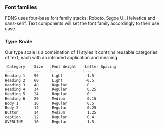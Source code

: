 ### Font families
FDNS uses four-base font family stacks, Roboto, Segoe UI, Helvetica and sans-serif. Text components will set the font family accordingly to their use case.

### Type Scale
Our type scale is a combination of 11 styles it contains reusable categories of text, each with an intended application and meaning.

```md
|Category   |Size   |Font Weight   |Letter Spacing
|---        |---    |---           |---
Heading 1    96      Light          -1.5
Heading 2    60      Light          -0.5
Heading 3    48      Regular         0
Heading 4    34      Regular         0.25
Heading 5    24      Regular         0
Heading 6    20      Medium          0.15
Body 1       16      Regular         0.5
Body 2       14      Regular         0.25
Button       14      Medium          1.25
caption      12      Regular         0.4
OVERLINE     10      Regular         1.5
```